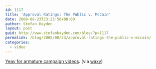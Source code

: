 ```yaml
---
id: 1117
title: 'Approval Ratings: The Public v. McCain'
date: 2008-08-23T23:23:56+00:00
author: Stefan Hayden
layout: post
guid: http://www.stefanhayden.com/blog/?p=1117
permalink: /blog/2008/08/23/approval-ratings-the-public-v-mccain/
categories:
  - video
---
```

<a href="http://www.youtube.com/watch?v=gBfngOsvmA0">Yeay for armature campaign videos</a>. (via <a href="http://www.waxy.org">waxy</a>)

<object width="425" height="344"><param name="movie" value="http://www.youtube.com/v/gBfngOsvmA0&hl=en&fs=1"></param><param name="allowFullScreen" value="true"></param><embed src="http://www.youtube.com/v/gBfngOsvmA0&hl=en&fs=1" type="application/x-shockwave-flash" allowfullscreen="true" width="425" height="344"></embed></object>